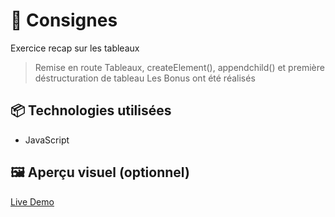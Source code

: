 # 🚀 Consignes

Exercice recap sur les tableaux
> Remise en route Tableaux, createElement(), appendchild() et première déstructuration de tableau
> Les Bonus ont été réalisés

## 📦 Technologies utilisées

- JavaScript

## 🖼️ Aperçu visuel (optionnel)

[Live Demo](https://ocrzia.github.io/JS12-Gestion-depenses-full/)